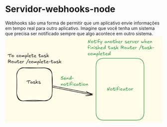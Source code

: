 # Servidor-webhooks-node
Webhooks são uma forma de permitir que um aplicativo envie informações em tempo real para outro aplicativo. Imagine que você tenha um sistema que precisa ser notificado sempre que algo acontece em outro sistema.
![alt text](image.png)